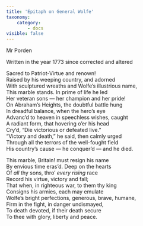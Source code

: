```yaml
---
title: 'Epitaph on General Wolfe'
taxonomy:
    category:
        - docs
visible: false
---
```


<div class="author">Mr Porden</div>

<span class="title">Written in the year 1773 since corrected and altered  </span>
  
Sacred to Patriot-Virtue and renown!  
Raised by his weeping country, and adorned  
With sculptured wreaths and Wolfe’s illustrious name,  
This marble stands. In prime of life he led  
Her veteran sons — her champion and her pride!  
On Abraham’s Heights, the doubtful battle hung  
In dreadful balance, when the hero’s eye  
Advanc’d to heaven in speechless wishes, caught  
A radiant form, that hovering o’er his head  
Cry’d, “Die victorious or defeated live.”  
“Victory and death,” he said, then calmly urged  
Through all the terrors of the well-fought field  
His country’s cause — he conquer’d — and he died.  
  
This marble, Britain! must resign his name  
By envious time eras’d. Deep on the hearts  
Of *all* thy sons, thro’ *every rising* race  
Record his virtue, victory and fall;  
That when, in righteous war, to them thy king  
Consigns his armies, each may emulate  
Wolfe’s bright perfections, generous, brave, humane,  
Firm in the fight, in danger undismayed,  
To death devoted, if their death secure  
To thee with glory, liberty and peace.